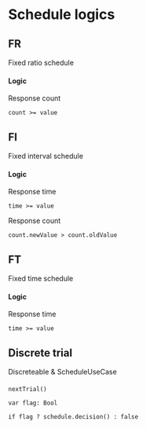 # Schedule logics

## FR

Fixed ratio schedule

#### Logic

Response count

```
count >= value
```

## FI

Fixed interval schedule

#### Logic

Response time

```
time >= value
```

Response count

```
count.newValue > count.oldValue
```

## FT

Fixed time schedule

#### Logic

Response time

```
time >= value
```

## Discrete trial

Discreteable & ScheduleUseCase

####

`nextTrial()`

```
var flag: Bool

if flag ? schedule.decision() : false
```